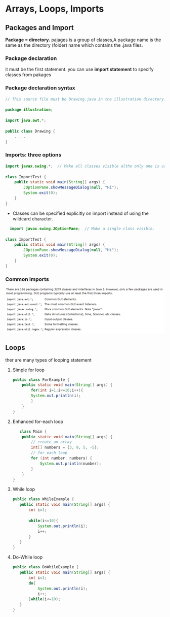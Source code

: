 # Arrays, Loops, Imports

## Packages and Import

**Package = directory.** pajages is a group of classes,A package name is the same as the directory (folder) name which contains the .java files.

### Package declaration

it must be the first statement.
you can use **import statement** to specify classes from pakages

### Package declaration syntax

```JAVA
// This source file must be Drawing.java in the illustration directory.

package illustration;

import java.awt.*;

public class Drawing {
    . . .
}
```

### Imports: three options

```JAVA
import javax.swing.*;  // Make all classes visible altho only one is used.

class ImportTest {
    public static void main(String[] args) {
        JOptionPane.showMessageDialog(null, "Hi");
        System.exit(0);
    }
}
```

- Classes can be specified explicitly on import instead of using the wildcard character.

```JAVA
  import javax.swing.JOptionPane;  // Make a single class visible.

class ImportTest {
    public static void main(String[] args) {
        JOptionPane.showMessageDialog(null, "Hi");
        System.exit(0);
    }
}
```

### Common imports

![imports](./img/imports.png)

## Loops

ther are many types of looping statement

1. Simple for loop

    ```JAVA
    public class ForExample {  
        public static void main(String[] args) {    
            for(int i=1;i<=10;i++){  
            System.out.println(i);  
            }  
        }  
    }
    ```

2. Enhanced for-each loop

    ```JAVA
       class Main {
        public static void main(String[] args) {
            // create an array
            int[] numbers = {3, 9, 5, -5};
            // for each loop 
            for (int number: numbers) {
                System.out.println(number);
            }
        }
    }
    ```

3. While loop

     ```JAVA
    public class WhileExample {
        public static void main(String[] args) {  
            int i=1;

            while(i<=10){  
                System.out.println(i);  
                i++;  
            }  
        }  
    } 
    ```

4. Do-While loop

     ```JAVA
    public class DoWhileExample {    
        public static void main(String[] args) {    
            int i=1;    
            do{    
                System.out.println(i);    
                i++;    
            }while(i<=10);    
        }    
    }
    ```
